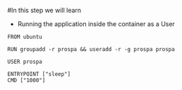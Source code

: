 #In this step we will learn 

* Running the application inside the container as a User

```
FROM ubuntu

RUN groupadd -r prospa && useradd -r -g prospa prospa

USER prospa

ENTRYPOINT ["sleep"]
CMD ["1000"]
```